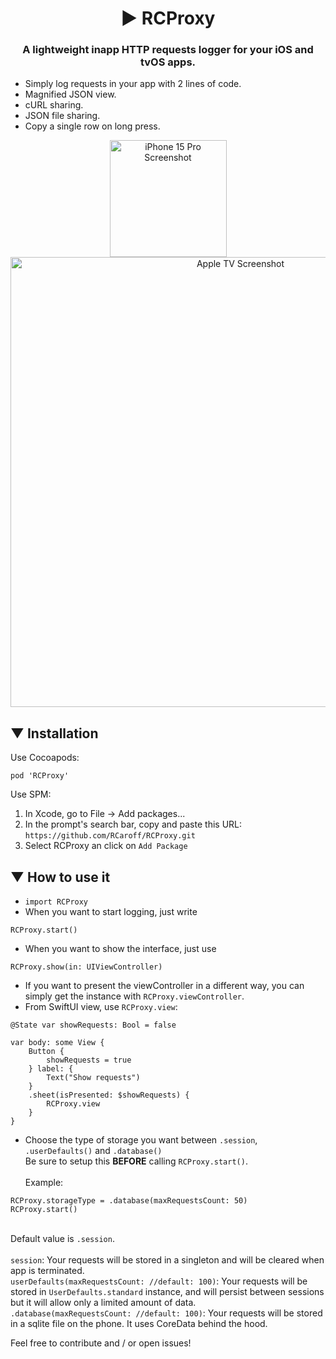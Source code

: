 <div align="center">
  <h1>▶︎ RCProxy</h1>
  <h3>A lightweight inapp HTTP requests logger for your iOS and tvOS apps.</h3>
</div>

+ Simply log requests in your app with 2 lines of code.
+ Magnified JSON view.
+ cURL sharing.
+ JSON file sharing.
+ Copy a single row on long press.

<div align="center">
  <img src="https://github.com/user-attachments/assets/4f473b6c-cc93-4aaa-a50b-9cca4fb34b9f" alt="iPhone 15 Pro Screenshot" width="187" style="display: inline-block;"/>
  <img src="https://github.com/user-attachments/assets/29b548ec-75bc-454a-9896-c6fa68bdf6c4" alt="Apple TV Screenshot" width="720" style="display: inline-block;"/>
</div>

## ▼ Installation
Use Cocoapods:

```
pod 'RCProxy'
```

Use SPM:

1. In Xcode, go to File -> Add packages...
2. In the prompt's search bar, copy and paste this URL: `https://github.com/RCaroff/RCProxy.git`
3. Select RCProxy an click on `Add Package`

## ▼ How to use it
+ `import RCProxy`
+ When you want to start logging, just write 
```
RCProxy.start()
```
+ When you want to show the interface, just use 
```
RCProxy.show(in: UIViewController)
```
+ If you want to present the viewController in a different way, you can simply get the instance with `RCProxy.viewController`.
+ From SwiftUI view, use `RCProxy.view`:
```
@State var showRequests: Bool = false

var body: some View {
    Button {
        showRequests = true
    } label: {
        Text("Show requests")
    }
    .sheet(isPresented: $showRequests) {
        RCProxy.view
    }
}
```
+ Choose the type of storage you want between `.session`, `.userDefaults()` and `.database()`<br>Be sure to setup this **BEFORE** calling `RCProxy.start()`.<br><br>Example: 
```
RCProxy.storageType = .database(maxRequestsCount: 50)
RCProxy.start()
```
<br>Default value is `.session`.<br><br>`session`: Your requests will be stored in a singleton and will be cleared when app is terminated.<br>`userDefaults(maxRequestsCount: //default: 100)`: Your requests will be stored in `UserDefaults.standard` instance, and will persist between sessions but it will allow only a limited amount of data.<br>`.database(maxRequestsCount: //default: 100)`: Your requests will be stored in a sqlite file on the phone. It uses CoreData behind the hood.

Feel free to contribute and / or open issues!
